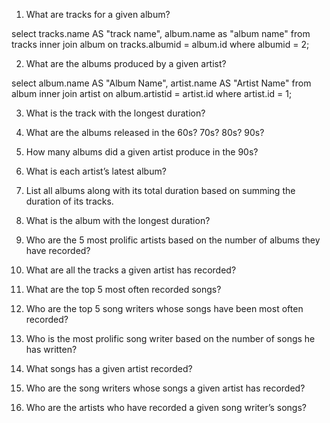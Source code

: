 1. What are tracks for a given album?

select tracks.name AS "track name", album.name as "album name"
	from tracks
	inner join album
		on tracks.albumid = album.id
		where albumid = 2;

2. What are the albums produced by a given artist?

select album.name AS "Album Name", artist.name AS "Artist Name"
	from album
	inner join artist
		on album.artistid = artist.id
		where artist.id = 1;


3. What is the track with the longest duration?

4. What are the albums released in the 60s? 70s? 80s? 90s?

5. How many albums did a given artist produce in the 90s?

6. What is each artist’s latest album?

7. List all albums along with its total duration based on summing the duration of its tracks.

8. What is the album with the longest duration?

9. Who are the 5 most prolific artists based on the number of albums they have recorded?

10. What are all the tracks a given artist has recorded?

11. What are the top 5 most often recorded songs?

12. Who are the top 5 song writers whose songs have been most often recorded?

13. Who is the most prolific song writer based on the number of songs he has written?

14. What songs has a given artist recorded?

15. Who are the song writers whose songs a given artist has recorded?

16. Who are the artists who have recorded a given song writer’s songs?
